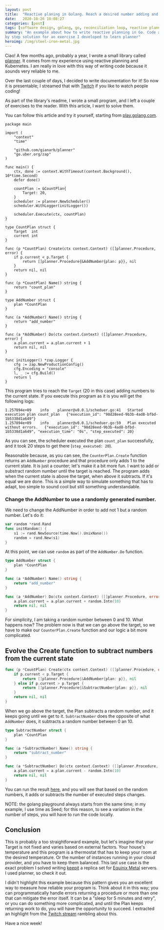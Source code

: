 ```yaml
---
layout: post
title:  "Reactive planing in Golang. Reach a desired number adding and subtracting random numbers"
date:   2020-10-26 10:08:27
categories: [post]
tags: [software design, golang, go, reconciliation loop, reactive planning]
summary: "An example about how to write reactive planning in Go. Code and step
by step solution for an exercise I developed to learn planner"
heroimg: /img/steel-iron-metal.jpg
---
```


Ciao! A few months ago, probably a year, I wrote a small library called
[planner](https://github.com/gianarb/planner). It comes from my experience using
reactive planning and Kubernetes. I am really in love with this way of writing
code because it sounds very reliable to me.

Over the last couple of days, I decided to write documentation for it! So now it
is presentable; I streamed that with [Twitch](https://twitch.tv/gianarb) if you
like to watch people coding!

As part of the library's readme, I wrote a small program, and I left a couple of
exercises to the reader. With this article, I want to solve them.

You can follow this article and try it yourself, starting from
[play.golang.com](https://play.golang.com/p/0LuIoMtp10f).

```golang
package main

import (
	"context"
	"time"

	"github.com/gianarb/planner"
	"go.uber.org/zap"
)

func main() {
	ctx, done := context.WithTimeout(context.Background(), 10*time.Second)
	defer done()

	countPlan := &CountPlan{
		Target: 20,
	}
	scheduler := planner.NewScheduler()
	scheduler.WithLogger(initLogger())

	scheduler.Execute(ctx, countPlan)
}

type CountPlan struct {
	Target  int
	current int
}

func (p *CountPlan) Create(ctx context.Context) ([]planner.Procedure, error) {
	if p.current < p.Target {
		return []planner.Procedure{&AddNumber{plan: p}}, nil
	}
	return nil, nil
}

func (p *CountPlan) Name() string {
	return "count_plan"
}

type AddNumber struct {
	plan *CountPlan
}

func (a *AddNumber) Name() string {
	return "add_number"
}

func (a *AddNumber) Do(ctx context.Context) ([]planner.Procedure, error) {
	a.plan.current = a.plan.current + 1
	return nil, nil
}

func initLogger() *zap.Logger {
	cfg := zap.NewProductionConfig()
	cfg.Encoding = "console"
	l, _ := cfg.Build()
	return l
}
```

This program tries to reach the `Target` (20 in this case) adding numbers to the
current state. If you execute this program as it is you will get the following
logs:

```console
1.257894e+09	info	planner@v0.0.1/scheduer.go:41	Started execution plan count_plan	{"execution_id": "98d28eed-9b3b-4ad8-bfbd-1b5338d1a649"}
1.257894e+09	info	planner@v0.0.1/scheduer.go:59	Plan executed without errors.	{"execution_id": "98d28eed-9b3b-4ad8-bfbd-1b5338d1a649", "execution_time": "0s", "step_executed": 20}
```

As you can see, the scheduler executed the plan `count_plan` successfully, and
it took 20 steps to get there (`step_executed: 20`).

Reasonable because, as you can see, the `CounterPlan.Create` function returns an
`AddNumber` procedure and that procedure only adds 1 to the current state. It is
just a counter; let's make it a bit more fun. I want to add or substract random
number until the target is reached. The program adds when the current state is above the
target, when above it subtracts. If it's equal we are done. This is a simple way
to simulate something that has to adapt, too simple to sound cool but still
something understandable.

### Change the AddNumber to use a randomly generated number.

We need to change the AddNumber in order to add not 1 but a random number. Let's
do it:

```go
var random *rand.Rand
func initRandom() {
    s1 := rand.NewSource(time.Now().UnixNano())
    random = rand.New(s1)
}
```

At this point, we can use `random` as part of the `AddNumber.Do` function.

```go
type AddNumber struct {
	plan *CountPlan
}

func (a *AddNumber) Name() string {
	return "add_number"
}

func (a *AddNumber) Do(ctx context.Context) ([]planner.Procedure, error) {
	a.plan.current = a.plan.current + random.Intn(10)
	return nil, nil
}
```

For simplicity, I am taking a random number between 0 and 10. What happens now?
The problem now is that we can go above the target, so we have to make our
`CounterPlan.Create` function and our logic a bit more complicated.

## Evolve the Create function to subtract numbers from the current state

```go
func (p *CountPlan) Create(ctx context.Context) ([]planner.Procedure, error) {
	if p.current < p.Target {
		return []planner.Procedure{&AddNumber{plan: p}}, nil
	} else if p.current > p.Target {
		return []planner.Procedure{&SubtractNumber{plan: p}}, nil
	}
	return nil, nil
}
```

When we go above the target, the Plan subtracts a random number, and it keeps
going until we get to it. `SubtractNumber` does the opposite of what
`AddNumber` does, it subtracts a random number between 0 an 10.

```go
type SubtractNumber struct {
	plan *CountPlan
}

func (a *SubtractNumber) Name() string {
	return "subtract_number"
}

func (a *SubtractNumber) Do(ctx context.Context) ([]planner.Procedure, error) {
	a.plan.current = a.plan.current - random.Intn(10)
	return nil, nil
}
```

You can run the result [here](https://play.golang.com/p/JDuizzUI86M), and you
will see that based on the random numbers, it adds or subtracts the number of
executed steps changes.

NOTE: the golang playground always starts from the same time; in my example, I
use time as Seed; for this reason, to see a variation in the number of steps,
you will have to run the code locally.

## Conclusion

This is probably a too straightforward example, but let's imagine that
your Target is not fixed and varies based on external factors. Your house's
temperature and this program is a thermostat that has to keep your room at the
desired temperature. Or the number of instances running in your cloud provider,
and you have to keep them balanced. This last use case is the exact problem I
solved writing [keepit](https://github.com/gianarb/keepit) a replica set for
[Equinix Metal](https://metal.equinix.com) servers. I used planner, so check it out.

I didn't highlight this example because this pattern gives you an excellent way
to measure how reliable your program is. Think about it in this way; you can
programmatically handle errors returning a procedure or more than one that can
mitigate the error itself. It can be a "sleep for 5 minutes and retry", or you
can do something more complicated, and until the Plan keeps returning work to
do, you will have the opportunity to succeed. I extracted an highlight from the
[Twitch stream](https://www.twitch.tv/videos/780401570) rambling about this.

Have a nice week!
